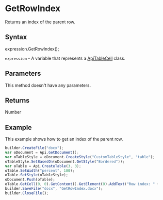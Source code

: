 # GetRowIndex

Returns an index of the parent row.

## Syntax

expression.GetRowIndex();

`expression` - A variable that represents a [ApiTableCell](../ApiTableCell.md) class.

## Parameters

This method doesn't have any parameters.

## Returns

Number

## Example

This example shows how to get an index of the parent row.

```javascript
builder.CreateFile("docx");
var oDocument = Api.GetDocument();
var oTableStyle = oDocument.CreateStyle("CustomTableStyle", "table");
oTableStyle.SetBasedOn(oDocument.GetStyle("Bordered"));
var oTable = Api.CreateTable(3, 3);
oTable.SetWidth("percent", 100);
oTable.SetStyle(oTableStyle);
oDocument.Push(oTable);
oTable.GetCell(0, 0).GetContent().GetElement(0).AddText("Row index: " + oTable.GetCell(0, 0).GetRowIndex());
builder.SaveFile("docx", "GetRowIndex.docx");
builder.CloseFile();
```